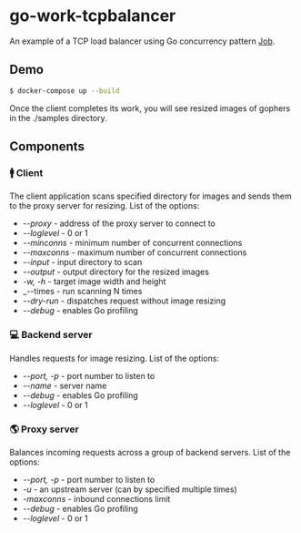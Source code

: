 # go-work-tcpbalancer
An example of a TCP load balancer using Go concurrency pattern [Job](https://github.com/AgentCoop/go-work).

## Demo
```bash
$ docker-compose up --build
```
Once the client completes its work, you will see resized images of gophers in the ./samples directory. 

## Components
### 🚹 Client
The client application scans specified directory for images and sends them to the proxy server for resizing. 
List of the options:
  * _--proxy_ - address of the proxy server to connect to
  * _--loglevel_ - 0 or 1
  * _--minconns_ - minimum number of concurrent connections
  * _--maxconns_ - maximum number of concurrent connections
  * _--input_ - input directory to scan
  * _--output_ - output directory for the resized images
  * _-w, -h_ - target image width and height
  * _--times - run scanning N times
  * _--dry-run_ - dispatches request without image resizing
  * _--debug_ - enables Go profiling
### 💻 Backend server
Handles requests for image resizing.
List of the options:
  * _--port, -p_ - port number to listen to
  * _--name_ - server name
  * _--debug_ - enables Go profiling
  * _--loglevel_ - 0 or 1

### 🌎 Proxy server
Balances incoming requests across a group of backend servers.
List of the options:
  * _--port, -p_ - port number to listen to
  * _-u_ - an upstream server (can by specified multiple times)
  * _-maxconns_ - inbound connections limit
  * _--debug_ - enables Go profiling
  * _--loglevel_ - 0 or 1
